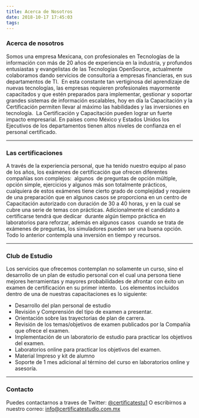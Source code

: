 ```yaml
---
title: Acerca de Nosotros 
date: 2018-10-17 17:45:03
tags:
---
```

<h3>Acerca de nosotros</h3>
Somos una empresa Mexicana, con profesionales en Tecnolog&iacute;as de la informaci&oacute;n con m&aacute;s de 20 a&ntilde;os de experiencia en la industria, y profundos entusiastas y evangelistas de las Tecnolog&iacute;as OpenSource, actualmente colaboramos dando servicios de consultor&iacute;a a empresas financieras, en sus departamentos de TI. &nbsp;En esta constante tan vertiginosa del aprendizaje de nuevas tecnolog&iacute;as, las empresas requieren profesionales mayormente capacitados y que est&eacute;n preparados para implementar, gestionar y soportar grandes sistemas de informaci&oacute;n escalables, hoy en d&iacute;a la Capacitaci&oacute;n y la Certificaci&oacute;n permiten llevar al m&aacute;ximo las habilidades y las inversiones en tecnolog&iacute;a.&nbsp; La Certificaci&oacute;n y Capacitaci&oacute;n pueden lograr un fuerte impacto empresarial. En pa&iacute;ses como M&eacute;xico y Estados Unidos los Ejecutivos de los departamentos tienen altos niveles de confianza en el personal certificado.
<hr>
  <h3>Las certificaciones</h3>
A trav&eacute;s de la experiencia personal, que ha tenido nuestro equipo al paso de los a&ntilde;os, los ex&aacute;menes de certificaci&oacute;n que ofrecen diferentes compa&ntilde;&iacute;as son complejos:&nbsp; algunos&nbsp; de preguntas de opci&oacute;n m&uacute;ltiple, opci&oacute;n simple, ejercicios y algunos m&aacute;s son totalmente pr&aacute;cticos, cualquiera de estos ex&aacute;menes tiene cierto grado de complejidad y requiere de una preparaci&oacute;n que en algunos casos se proporciona en un centro de Capacitaci&oacute;n autorizado con duraci&oacute;n de 30 a 40 horas, y en la cual se cubre una serie de temas con pr&aacute;cticas. Adicionalmente el candidato a certificarse tendr&aacute; que dedicar&nbsp; durante alg&uacute;n tiempo pr&aacute;ctica en laboratorios para reforzar, adem&aacute;s en algunos casos&nbsp; cuando se trata de ex&aacute;menes de preguntas, los simuladores pueden ser una buena opci&oacute;n. Todo lo anterior contempla una inversi&oacute;n en tiempo y recursos.
<hr>
  <h3>Club de Estudio</h3>
Los servicios que ofrecemos contemplan no solamente un curso, sino el desarrollo de un plan de estudio personal con el cual una persona tiene mejores herramientas y mayores probabilidades de afrontar con &eacute;xito un examen de certificaci&oacute;n en su primer intento.&nbsp; Los elementos incluidos dentro de una de nuestras capacitaciones es lo siguiente:
<ul>
<li>Desarrollo del plan personal de estudio</li>
<li>Revisi&oacute;n y Comprensi&oacute;n del tipo de examen a presentar.</li>
<li>Orientaci&oacute;n sobre las trayectorias de plan de carrera.</li>
<li>Revisi&oacute;n de los temas/objetivos de examen publicados por la Compa&ntilde;&iacute;a que ofrece el examen.</li>
<li>Implementaci&oacute;n de un laboratorio de estudio para practicar los objetivos del examen.</li>
<li>Laboratorios online para practicar los objetivos del examen.</li>
<li>Material Impreso y kit de alumno</li>
<li>Soporte de 1 mes adicional al t&eacute;rmino del curso en laboratorios online y asesor&iacute;a.</li>
</ul>
<hr>  <h3>Contacto</h3>
Puedes contactarnos a traves de Twitter: <a href="https://twitter.com/certificatestu1">@certificatestu1</a>
O escribirnos a nuestro correo: <a href="mailto:info@certificatestudio.com.mx">info@certificatestudio.com.mx</a>
